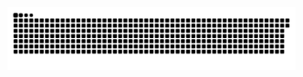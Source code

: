 <picture>
  <source media="(prefers-color-scheme: dark)" srcset="https://raw.githubusercontent.com/MarineHakobyan/MarineHakobyan/8850b5b9e64c1fd5efdb02756160122a502cd5de/github-contribution-grid-snake-dark.svg" />
  <source media="(prefers-color-scheme: light)" srcset="https://raw.githubusercontent.com/MarineHakobyan/MarineHakobyan/8850b5b9e64c1fd5efdb02756160122a502cd5de/github-contribution-grid-snake.svg" />
  <img alt="github-snake" src="https://raw.githubusercontent.com/MarineHakobyan/MarineHakobyan/8850b5b9e64c1fd5efdb02756160122a502cd5de/github-contribution-grid-snake-dark.svg" />
</picture>
